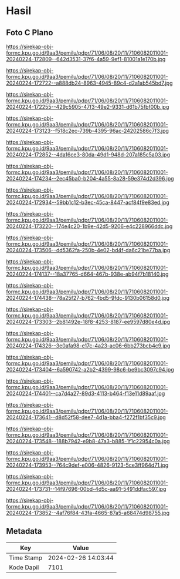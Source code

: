 # Hasil

## Foto C Plano

https://sirekap-obj-formc.kpu.go.id/9aa3/pemilu/pdpr/71/06/08/20/11/7106082011001-20240224-172809--642d3531-37f6-4a59-9ef1-81001a1e170b.jpg

https://sirekap-obj-formc.kpu.go.id/9aa3/pemilu/pdpr/71/06/08/20/11/7106082011001-20240224-172722--a888db24-8963-4945-89c4-d2a1ab545bd7.jpg

https://sirekap-obj-formc.kpu.go.id/9aa3/pemilu/pdpr/71/06/08/20/11/7106082011001-20240224-172255--429c5905-47f3-49e2-9331-d61b75fbf00b.jpg

https://sirekap-obj-formc.kpu.go.id/9aa3/pemilu/pdpr/71/06/08/20/11/7106082011001-20240224-173123--f518c2ec-739b-4395-96ac-24202586c7f3.jpg

https://sirekap-obj-formc.kpu.go.id/9aa3/pemilu/pdpr/71/06/08/20/11/7106082011001-20240224-172852--4da16ce3-80da-49d1-948d-207a185c5a03.jpg

https://sirekap-obj-formc.kpu.go.id/9aa3/pemilu/pdpr/71/06/08/20/11/7106082011001-20240224-174234--2ec45ba0-b204-4a55-8a28-59e374d2d396.jpg

https://sirekap-obj-formc.kpu.go.id/9aa3/pemilu/pdpr/71/06/08/20/11/7106082011001-20240224-172934--59bb1c12-b3ec-45ca-8447-acf84f9e83ed.jpg

https://sirekap-obj-formc.kpu.go.id/9aa3/pemilu/pdpr/71/06/08/20/11/7106082011001-20240224-173220--174e4c20-1b9e-42d5-9206-e4c228966ddc.jpg

https://sirekap-obj-formc.kpu.go.id/9aa3/pemilu/pdpr/71/06/08/20/11/7106082011001-20240224-173506--dd5362fa-250b-4e02-bd4f-da6c21be77ba.jpg

https://sirekap-obj-formc.kpu.go.id/9aa3/pemilu/pdpr/71/06/08/20/11/7106082011001-20240224-174137--18a37765-d664-467b-938e-ab94f7b18140.jpg

https://sirekap-obj-formc.kpu.go.id/9aa3/pemilu/pdpr/71/06/08/20/11/7106082011001-20240224-174438--78a25f27-b762-4bd5-9fdc-9130b06158d0.jpg

https://sirekap-obj-formc.kpu.go.id/9aa3/pemilu/pdpr/71/06/08/20/11/7106082011001-20240224-173303--2b81492e-18f8-4253-8187-ee9597d80e4d.jpg

https://sirekap-obj-formc.kpu.go.id/9aa3/pemilu/pdpr/71/06/08/20/11/7106082011001-20240224-174326--3e0afa98-e17c-4a23-ac06-6bb273bcb4c9.jpg

https://sirekap-obj-formc.kpu.go.id/9aa3/pemilu/pdpr/71/06/08/20/11/7106082011001-20240224-173404--6a590742-a2b2-4399-98c6-be9bc3097c94.jpg

https://sirekap-obj-formc.kpu.go.id/9aa3/pemilu/pdpr/71/06/08/20/11/7106082011001-20240224-174401--ca7d4a27-89d3-4113-b464-f13e11d89aaf.jpg

https://sirekap-obj-formc.kpu.go.id/9aa3/pemilu/pdpr/71/06/08/20/11/7106082011001-20240224-173641--d8d52f58-dee7-4d1a-bba4-f272f1bf35c9.jpg

https://sirekap-obj-formc.kpu.go.id/9aa3/pemilu/pdpr/71/06/08/20/11/7106082011001-20240224-173548--188b7942-e9b8-47a3-b885-1f1c22954c0a.jpg

https://sirekap-obj-formc.kpu.go.id/9aa3/pemilu/pdpr/71/06/08/20/11/7106082011001-20240224-173953--764c9def-e006-4826-9123-5ce3ff964d71.jpg

https://sirekap-obj-formc.kpu.go.id/9aa3/pemilu/pdpr/71/06/08/20/11/7106082011001-20240224-173731--14f97696-00bd-4d5c-aa91-5491ddfac597.jpg

https://sirekap-obj-formc.kpu.go.id/9aa3/pemilu/pdpr/71/06/08/20/11/7106082011001-20240224-173852--4af76f84-43fa-4665-87a5-a68474d98755.jpg


## Metadata

| Key        | Value               |
| ---------- | ------------------- |
| Time Stamp | 2024-02-26 14:03:44 |
| Kode Dapil | 7101                |



